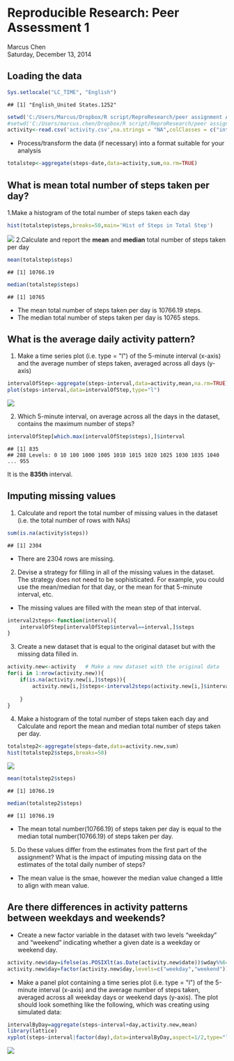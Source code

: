 # Reproducible Research: Peer Assessment 1
Marcus Chen  
Saturday, December 13, 2014  
## Loading the data  


```r
Sys.setlocale("LC_TIME", "English")
```

```
## [1] "English_United States.1252"
```

```r
setwd('C:/Users/Marcus/Dropbox/R script/ReproResearch/peer assignment A/repdata-data-activity')
#setwd('C:/Users/marcus.chen/Dropbox/R script/ReproResearch/peer assignment A/repdata-data-activity')
activity<-read.csv('activity.csv',na.strings = "NA",colClasses = c("integer", "Date", "factor"))
```
* Process/transform the data (if necessary) into a format suitable for your analysis

```r
totalstep<-aggregate(steps~date,data=activity,sum,na.rm=TRUE)
```

## What is mean total number of steps taken per day?  

1.Make a histogram of the total number of steps taken each day

```r
hist(totalstep$steps,breaks=50,main='Hist of Steps in Total Step')
```

![](./PA1_template_files/figure-html/unnamed-chunk-3-1.png) 
2.Calculate and report the **mean** and **median** total number of steps taken per day  


```r
mean(totalstep$steps)
```

```
## [1] 10766.19
```

```r
median(totalstep$steps)
```

```
## [1] 10765
```
* The mean total number of steps taken per day is 10766.19 steps.  
* The median total number of steps taken per day is 10765 steps.  
    
## What is the average daily activity pattern?  

1. Make a time series plot (i.e. type = "l") of the 5-minute interval (x-axis) and the average number of steps taken, averaged across all days (y-axis)


```r
intervalOfStep<-aggregate(steps~interval,data=activity,mean,na.rm=TRUE)
plot(steps~interval,data=intervalOfStep,type="l")
```

![](./PA1_template_files/figure-html/unnamed-chunk-5-1.png) 

2. Which 5-minute interval, on average across all the days in the dataset, contains the maximum number of steps?  

```r
intervalOfStep[which.max(intervalOfStep$steps),]$interval
```

```
## [1] 835
## 288 Levels: 0 10 100 1000 1005 1010 1015 1020 1025 1030 1035 1040 ... 955
```

It is the **835th** interval.

## Imputing missing values  

1. Calculate and report the total number of missing values in the dataset (i.e. the total number of rows with NAs)

```r
sum(is.na(activity$steps))
```

```
## [1] 2304
```
* There are 2304 rows are missing.  

2. Devise a strategy for filling in all of the missing values in the dataset. The strategy does not need to be sophisticated. For example, you could use the mean/median for that day, or the mean for that 5-minute interval, etc.  

* The missing values are filled with the mean step of that interval.  

```r
interval2steps<-function(interval){
    intervalOfStep[intervalOfStep$interval==interval,]$steps
}
```

3. Create a new dataset that is equal to the original dataset but with the missing data filled in.


```r
activity.new<-activity   # Make a new dataset with the original data
for(i in 1:nrow(activity.new)){
    if(is.na(activity.new[i,]$steps)){
        activity.new[i,]$steps<-interval2steps(activity.new[i,]$interval)
       
    }
}
```

4. Make a histogram of the total number of steps taken each day and Calculate and report the mean and median total number of steps taken per day. 

```r
totalstep2<-aggregate(steps~date,data=activity.new,sum)
hist(totalstep2$steps,breaks=50)
```

![](./PA1_template_files/figure-html/unnamed-chunk-10-1.png) 

```r
mean(totalstep2$steps)
```

```
## [1] 10766.19
```

```r
median(totalstep2$steps)
```

```
## [1] 10766.19
```
* The mean total number(10766.19) of steps taken per day is equal to the median total number(10766.19) of steps taken per day.   


5. Do these values differ from the estimates from the first part of the assignment? What is the impact of imputing missing data on the estimates of the total daily number of steps?  
* The mean value is the smae, however the median value changed a little to align with mean value.    

## Are there differences in activity patterns between weekdays and weekends?   

* Create a new factor variable in the dataset with two levels “weekday” and “weekend” indicating whether a given date is a weekday or weekend day.

```r
activity.new$day=ifelse(as.POSIXlt(as.Date(activity.new$date))$wday%%6==0,"weekend","weekday") 
activity.new$day=factor(activity.new$day,levels=c("weekday","weekend"))
```


* Make a panel plot containing a time series plot (i.e. type = "l") of the 5-minute interval (x-axis) and the average number of steps taken, averaged across all weekday days or weekend days (y-axis). The plot should look something like the following, which was creating using simulated data:

```r
intervalByDay=aggregate(steps~interval+day,activity.new,mean)
library(lattice)
xyplot(steps~interval|factor(day),data=intervalByDay,aspect=1/2,type="l")
```

![](./PA1_template_files/figure-html/unnamed-chunk-12-1.png) 
